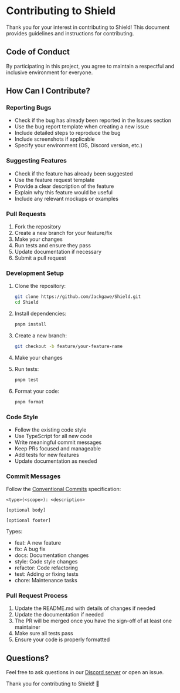 # Contributing to Shield

Thank you for your interest in contributing to Shield! This document provides guidelines and instructions for contributing.

## Code of Conduct

By participating in this project, you agree to maintain a respectful and inclusive environment for everyone.

## How Can I Contribute?

### Reporting Bugs

- Check if the bug has already been reported in the Issues section
- Use the bug report template when creating a new issue
- Include detailed steps to reproduce the bug
- Include screenshots if applicable
- Specify your environment (OS, Discord version, etc.)

### Suggesting Features

- Check if the feature has already been suggested
- Use the feature request template
- Provide a clear description of the feature
- Explain why this feature would be useful
- Include any relevant mockups or examples

### Pull Requests

1. Fork the repository
2. Create a new branch for your feature/fix
3. Make your changes
4. Run tests and ensure they pass
5. Update documentation if necessary
6. Submit a pull request

### Development Setup

1. Clone the repository:
   ```bash
   git clone https://github.com/Jackgawe/Shield.git
   cd Shield
   ```

2. Install dependencies:
   ```bash
   pnpm install
   ```

3. Create a new branch:
   ```bash
   git checkout -b feature/your-feature-name
   ```

4. Make your changes

5. Run tests:
   ```bash
   pnpm test
   ```

6. Format your code:
   ```bash
   pnpm format
   ```

### Code Style

- Follow the existing code style
- Use TypeScript for all new code
- Write meaningful commit messages
- Keep PRs focused and manageable
- Add tests for new features
- Update documentation as needed

### Commit Messages

Follow the [Conventional Commits](https://www.conventionalcommits.org/) specification:

```
<type>(<scope>): <description>

[optional body]

[optional footer]
```

Types:
- feat: A new feature
- fix: A bug fix
- docs: Documentation changes
- style: Code style changes
- refactor: Code refactoring
- test: Adding or fixing tests
- chore: Maintenance tasks

### Pull Request Process

1. Update the README.md with details of changes if needed
2. Update the documentation if needed
3. The PR will be merged once you have the sign-off of at least one maintainer
4. Make sure all tests pass
5. Ensure your code is properly formatted

## Questions?

Feel free to ask questions in our [Discord server](https://discord.gg/M9w4fnxKjx) or open an issue.

Thank you for contributing to Shield! 🚀 